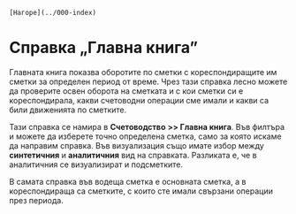 ```{only} html
[Нагоре](../000-index)
```

# Справка „Главна книга”

Главната книга показва оборотите по сметки с кореспондиращите им сметки
за определен период от време. Чрез тази справка лесно можете да
проверите освен оборота на сметката и с кои сметки си е
кореспондирала, какви счетоводни операции сме имали и какви са
били движенията по сметките.

Тази справка се намира в **Счетоводство** **\>\> Главна книга**. Във
филтъра и можете да изберете точно определена сметка, само за която
искаме да направим справка. Във визуализация също имате избор между
**синтетичния** и **аналитичния** вид на справката. Разликата е, че в
аналитичния се визуализират и подсметките.

В самата справка във водеща сметка е основната сметка, а в
кореспондираща са сметките, с които сте имали свързани
операции през периода.
